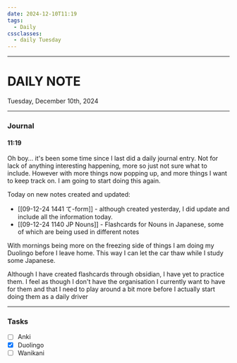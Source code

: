 ```yaml
---
date: 2024-12-10T11:19
tags:
  - Daily
cssclasses:
  - daily Tuesday
---
```

---
# DAILY NOTE
Tuesday, December 10th, 2024
***
### Journal
#### 11:19
Oh boy… it's been some time since I last did a daily journal entry. Not for lack of anything interesting happening, more so just not sure what to include. However with more things now popping up, and more things I want to keep track on. I am going to start doing this again.

Today on new notes created and updated:
- [[09-12-24 1441 て-form]] - although created yesterday, I did update and include all the information today.
- [[09-12-24 1140 JP Nouns]] - Flashcards for Nouns in Japanese, some of which are being used in different notes

With mornings being more on the freezing side of things I am doing my Duolingo before I leave home. This way I can let the car thaw while I study some Japanese.

Although I have created flashcards through obsidian, I have yet to practice them. I feel as though I don't have the organisation I currently want to have for them and that I need to play around a bit more before I actually start doing them as a daily driver

***
### Tasks
- [ ] Anki
- [x] Duolingo
- [ ] Wanikani
